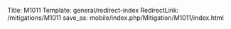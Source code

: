 Title: M1011
Template: general/redirect-index
RedirectLink: /mitigations/M1011
save_as: mobile/index.php/Mitigation/M1011/index.html